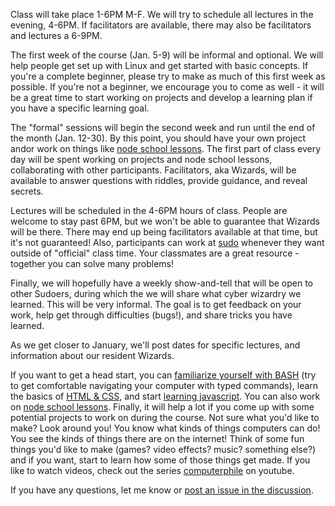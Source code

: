 Class will take place 1-6PM M-F. We will try to schedule all lectures in the evening, 4-6PM. If facilitators are available, there may also be facilitators and lectures a 6-9PM.

The first week of the course (Jan. 5-9) will be informal and optional. We will help people get set up with Linux and get started with basic concepts. If you're a complete beginner, please try to make as much of this first week as possible. If you're not a beginner, we encourage you to come as well - it will be a great time to start working on projects and develop a learning plan if you have a specific learning goal.

The "formal" sessions will begin the second week and run until the end of the month (Jan. 12-30). By this point, you should have your own project andor work on things like [node school lessons](http://nodeschool.io). The first part of class every day will be spent working on projects and node school lessons, collaborating with other participants.  Facilitators, aka Wizards, will be available to answer questions with riddles, provide guidance, and reveal secrets. 

Lectures will be scheduled in the 4-6PM hours of class. People are welcome to stay past 6PM, but we won't be able to guarantee that Wizards will be there. There may end up being facilitators available at that time, but it's not guaranteed!  Also, participants can work at [sudo](http://sudoroom.org) whenever they want outside of "official" class time. Your classmates are a great resource - together you can solve many problems!

Finally, we will hopefully have a weekly show-and-tell that will be open to other Sudoers, during which the we will share what cyber wizardry we learned. This will be very informal.  The goal is to get feedback on your work, help get through difficulties (bugs!), and share tricks you have learned. 

As we get closer to January, we'll post dates for specific lectures, and information about our resident Wizards.

If you want to get a head start, you can [familiarize yourself with BASH](http://pgbovine.net/command-line-tutorial.htm) (try to get comfortable navigating your computer with typed commands), learn the basics of [HTML & CSS](http://www.codecademy.com/en/tracks/web), and start [learning javascript](http://eloquentjavascript.net/). You can also work on [node school lessons](http://nodeschool.io). Finally, it will help a lot if you come up with some potential projects to work on during the course. Not sure what you'd like to make? Look around you! You know what kinds of things computers can do! You see the kinds of things there are on the internet! Think of some fun things you'd like to make (games? video effects? music? something else?) and if you want, start to learn how some of those things get made. If you like to watch videos, check out the series [computerphile](https://www.youtube.com/user/Computerphile) on youtube.

If you have any questions, let me know or [post an issue in the discussion](https://github.com/cyberwizardinstitute/discussion/issues).